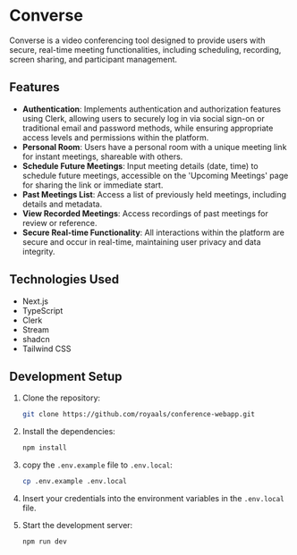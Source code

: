 # Converse

Converse is a video conferencing tool designed to provide users with secure, real-time meeting functionalities, including scheduling, recording, screen sharing, and participant management.

## Features

- **Authentication**: Implements authentication and authorization features using Clerk, allowing users to securely log in via social sign-on or traditional email and password methods, while ensuring appropriate access levels and permissions within the platform.
- **Personal Room**: Users have a personal room with a unique meeting link for instant meetings, shareable with others.
- **Schedule Future Meetings**: Input meeting details (date, time) to schedule future meetings, accessible on the 'Upcoming Meetings' page for sharing the link or immediate start.
- **Past Meetings List**: Access a list of previously held meetings, including details and metadata.
- **View Recorded Meetings**: Access recordings of past meetings for review or reference.
- **Secure Real-time Functionality**: All interactions within the platform are secure and occur in real-time, maintaining user privacy and data integrity.

  
## Technologies Used

- Next.js
- TypeScript
- Clerk
- Stream
- shadcn
- Tailwind CSS

## Development Setup

1. Clone the repository:
   ```bash
   git clone https://github.com/royaals/conference-webapp.git
   ```

2. Install the dependencies:
   ```bash
   npm install
   ```
3. copy the `.env.example` file to `.env.local`:   
   ```bash
   cp .env.example .env.local
   ```
4. Insert your credentials into the environment variables in the `.env.local` file.

5. Start the development server:
   ```bash
   npm run dev
   ```